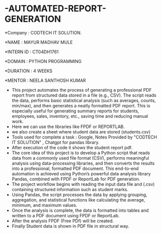 # -AUTOMATED-REPORT-GENERATION

*Company : CODTECH IT SOLUTION.

*NAME : MAYUR MADHAV MULE

*INTERN ID : CT04DH1761

*DOMAIN : PYTHON PROGRAMMING

*DURATION : 4 WEEKS

*MENTOR : NEELA SANTHOSH KUMAR

* This project automates the process of generating a professional PDF report from structured data stored in a file (e.g., CSV). The script reads the data, performs basic statistical analysis (such as averages, counts, min/max), and then generates a neatly formatted PDF report. This is especially useful for generating summary reports for students, employees, sales, inventory, etc., saving time and reducing manual work.
* Here we can use the libraries like FPDF or REPORTLAB.
* we also create a sheet where student data are stored (students.csv)
* Tools used for complete a task : Google, Notes Provided by "CODTECH IT SOLUTION" , Chatgpt for pandas library.
* After execution of the code it shows the student report pdf.
* The core idea of this project is to develop a Python script that reads data from a commonly used file format (CSV), performs meaningful analysis using data-processing libraries, and then converts the results into a professional, formatted PDF document. This end-to-end automation is achieved using Python’s powerful data analysis library Pandas, combined with FPDF or ReportLab for PDF generation.
* The project workflow begins with reading the input data file and (.csv) containing structured information such as student marks.
* Using Pandas, the script processes the data by applying grouping, aggregation, and statistical functions like calculating the average, minimum, and maximum values.
* Once the analysis is complete, the data is formatted into tables and written to a PDF document using FPDF or ReportLab.
* After the analysis FPDF (Free PDf) will be created.
* Finally Student data is shown in PDF file in structural way.

